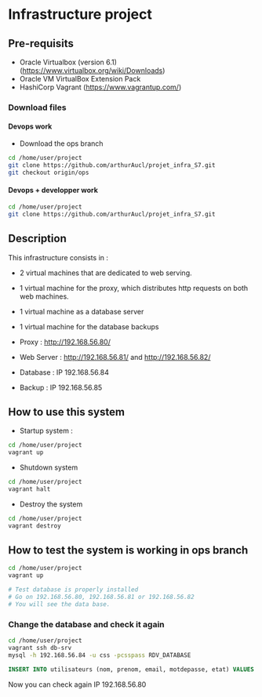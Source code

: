 # Infrastructure project

## Pre-requisits

* Oracle Virtualbox (version 6.1) (<https://www.virtualbox.org/wiki/Downloads>)
* Oracle VM VirtualBox Extension Pack 
* HashiCorp Vagrant (<https://www.vagrantup.com/>)


### Download files 

#### Devops work
* Download the ops branch

```bash
cd /home/user/project
git clone https://github.com/arthurAucl/projet_infra_S7.git
git checkout origin/ops
```

#### Devops + developper work
```bash
cd /home/user/project
git clone https://github.com/arthurAucl/projet_infra_S7.git
```

## Description 

This infrastructure consists in : 
* 2 virtual machines that are dedicated to web serving. 
* 1 virtual machine for the proxy, which distributes http requests on both web machines. 
* 1 virtual machine as a database server
* 1  virtual machine for the database backups

* Proxy : http://192.168.56.80/
* Web Server : http://192.168.56.81/ and http://192.168.56.82/
* Database : IP 192.168.56.84 
* Backup : IP 192.168.56.85

## How to use this system 

* Startup system : 

```bash
cd /home/user/project
vagrant up
```

* Shutdown system

```bash
cd /home/user/project
vagrant halt
```

* Destroy the system 

```bash
cd /home/user/project
vagrant destroy
```

## How to test the system is working in ops branch

```bash
cd /home/user/project
vagrant up

# Test database is properly installed
# Go on 192.168.56.80, 192.168.56.81 or 192.168.56.82
# You will see the data base. 
```
### Change the database and check it again
```bash
cd /home/user/project
vagrant ssh db-srv
mysql -h 192.168.56.84 -u css -pcsspass RDV_DATABASE
```
```sql
INSERT INTO utilisateurs (nom, prenom, email, motdepasse, etat) VALUES ( 'Lastname', 'Fisrtname', 'Fisrtname.Lastname@reseau.eseo.fr', 'network', 'ETUDIANT');
```
Now you can check again IP 192.168.56.80